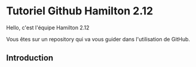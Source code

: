 # Tutoriel Github Hamilton 2.12

Hello, c'est l'équipe Hamilton 2.12

Vous êtes sur un repository qui va vous guider dans l'utilisation de GitHub.


## Introduction


<!-- TODO :: Insérer une introduction sur l'utilité de git. -->

<!-- ( Peut être inutile.) Insérer guide d'installation ( windows, mac, Linux) -->